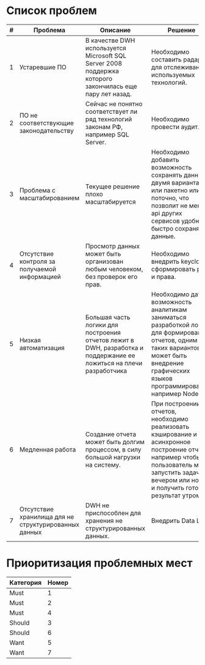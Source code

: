 # Список проблем

|#| Проблема | Описание | Решение |
|-|----------|----------|---------|
|1|Устаревшие ПО| В качестве DWH используется Microsoft SQL Server 2008 поддержка которого закончилась еще пару лет назад. | Необходимо составить радар для отслеживания используемых технологий. |
|2|ПО не соответствующие законодательству| Сейчас не понятно соответствует ли ряд технологий законам РФ, например SQL Server. | Необходимо провести аудит.|
|3|Проблема с масштабированием|Текущее решение плохо масштабируется| Необходимо добавить возможность сохранять данные двумя вариантами, или пакетно или поточно, что позволит не меняя api других сервисов удобно и быстро сохранять данные.|
|4|Отсутствие контроля за получаемой информацией|Просмотр данных может быть организован любым человеком, без проверок его прав. | Необходимо внедрить keycloak и сформировать роли и права.|
|5|Низкая автоматизация|Большая часть логики для построения отчетов лежит в DWH, разработка и поддержание ее ложиться на плечи разработчика| Необходимо дать возможность аналитикам заниматься разработкой логики для формирования отчетов, одним из таких вариантов может быть внедрение графических языков программирования, например NodeRed. |
|6|Медленная работа| Создание отчета может быть долгим процессом, в силу большой нагрузки на систему. | При построении отчетов, необходимо реализовать кэширование и асинхронное построение отчета, например чтобы пользователь мог запустить задачу вечером или ночью и получить готовый результат утром. |
|7|Отсутствие хранилища для не структурированных данных| DWH не приспособлен для хранения не структурированных данных. | Внедрить Data Lake. |

# Приоритизация проблемных мест

| Категория | Номер |
|-----------|-------|
|Must       |1      |
|Must       |2      |
|Must       |4      |
|Should     |3      |
|Should     |6      |
|Want       |5      |
|Want       |7      |
